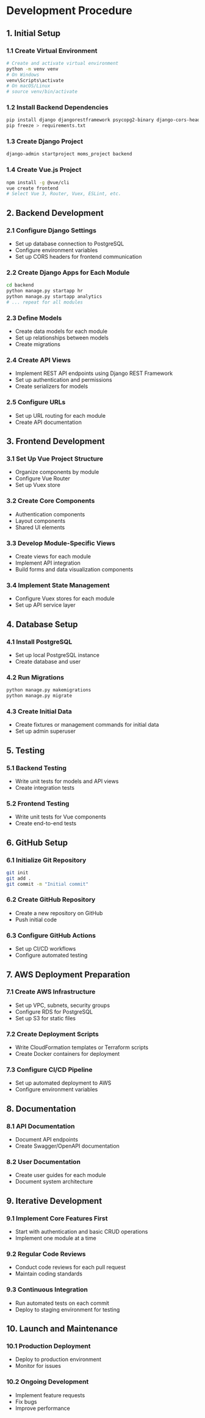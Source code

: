 # Development Procedure

## 1. Initial Setup

### 1.1 Create Virtual Environment
```bash
# Create and activate virtual environment
python -m venv venv
# On Windows
venv\Scripts\activate
# On macOS/Linux
# source venv/bin/activate
```

### 1.2 Install Backend Dependencies
```bash
pip install django djangorestframework psycopg2-binary django-cors-headers python-dotenv
pip freeze > requirements.txt
```

### 1.3 Create Django Project
```bash
django-admin startproject moms_project backend
```

### 1.4 Create Vue.js Project
```bash
npm install -g @vue/cli
vue create frontend
# Select Vue 3, Router, Vuex, ESLint, etc.
```

## 2. Backend Development

### 2.1 Configure Django Settings
- Set up database connection to PostgreSQL
- Configure environment variables
- Set up CORS headers for frontend communication

### 2.2 Create Django Apps for Each Module
```bash
cd backend
python manage.py startapp hr
python manage.py startapp analytics
# ... repeat for all modules
```

### 2.3 Define Models
- Create data models for each module
- Set up relationships between models
- Create migrations

### 2.4 Create API Views
- Implement REST API endpoints using Django REST Framework
- Set up authentication and permissions
- Create serializers for models

### 2.5 Configure URLs
- Set up URL routing for each module
- Create API documentation

## 3. Frontend Development

### 3.1 Set Up Vue Project Structure
- Organize components by module
- Configure Vue Router
- Set up Vuex store

### 3.2 Create Core Components
- Authentication components
- Layout components
- Shared UI elements

### 3.3 Develop Module-Specific Views
- Create views for each module
- Implement API integration
- Build forms and data visualization components

### 3.4 Implement State Management
- Configure Vuex stores for each module
- Set up API service layer

## 4. Database Setup

### 4.1 Install PostgreSQL
- Set up local PostgreSQL instance
- Create database and user

### 4.2 Run Migrations
```bash
python manage.py makemigrations
python manage.py migrate
```

### 4.3 Create Initial Data
- Create fixtures or management commands for initial data
- Set up admin superuser

## 5. Testing

### 5.1 Backend Testing
- Write unit tests for models and API views
- Create integration tests

### 5.2 Frontend Testing
- Write unit tests for Vue components
- Create end-to-end tests

## 6. GitHub Setup

### 6.1 Initialize Git Repository
```bash
git init
git add .
git commit -m "Initial commit"
```

### 6.2 Create GitHub Repository
- Create a new repository on GitHub
- Push initial code

### 6.3 Configure GitHub Actions
- Set up CI/CD workflows
- Configure automated testing

## 7. AWS Deployment Preparation

### 7.1 Create AWS Infrastructure
- Set up VPC, subnets, security groups
- Configure RDS for PostgreSQL
- Set up S3 for static files

### 7.2 Create Deployment Scripts
- Write CloudFormation templates or Terraform scripts
- Create Docker containers for deployment

### 7.3 Configure CI/CD Pipeline
- Set up automated deployment to AWS
- Configure environment variables

## 8. Documentation

### 8.1 API Documentation
- Document API endpoints
- Create Swagger/OpenAPI documentation

### 8.2 User Documentation
- Create user guides for each module
- Document system architecture

## 9. Iterative Development

### 9.1 Implement Core Features First
- Start with authentication and basic CRUD operations
- Implement one module at a time

### 9.2 Regular Code Reviews
- Conduct code reviews for each pull request
- Maintain coding standards

### 9.3 Continuous Integration
- Run automated tests on each commit
- Deploy to staging environment for testing

## 10. Launch and Maintenance

### 10.1 Production Deployment
- Deploy to production environment
- Monitor for issues

### 10.2 Ongoing Development
- Implement feature requests
- Fix bugs
- Improve performance
